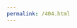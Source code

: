 ```yaml
---
permalink: /404.html
---
```


<!DOCTYPE html>
<html lang="ja">
<head>
    <meta charset="UTF-8">
    <title>Page Not Found</title>
    <script>
        (function() {
            // 古いGitHub PagesのURLから新しいカスタムドメインへのリダイレクト
            var oldDomain = 'alps-asd.github.io';
            var newDomain = 'www.app-state-diagram.com';

            if (document.location.hostname === oldDomain) {
                // 現在のパス（URLの一部）を取得
                var path = window.location.pathname;

                // 新しいドメインに同じパスでリダイレクト
                window.location.href = 'https://' + newDomain + path;
            }
        })();
    </script>
</head>
<body>
    <h1>Page not found</h1>
    <p>Sorry, but the page you were looking for could not be found.</p>
    <p><a href=‘/’>Back to top page</a></p>
</body>
</html>
